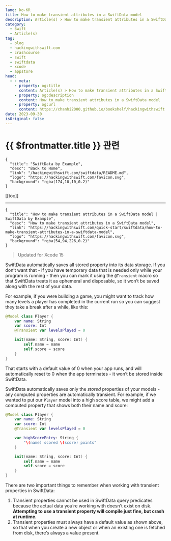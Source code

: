 ```yaml
---
lang: ko-KR
title: How to make transient attributes in a SwiftData model
description: Article(s) > How to make transient attributes in a SwiftData model
category:
  - Swift
  - Article(s)
tag: 
  - blog
  - hackingwithswift.com
  - crashcourse
  - swift
  - swiftdata
  - xcode
  - appstore
head:
  - - meta:
    - property: og:title
      content: Article(s) > How to make transient attributes in a SwiftData model
    - property: og:description
      content: How to make transient attributes in a SwiftData model
    - property: og:url
      content: https://chanhi2000.github.io/bookshelf/hackingwithswift.com/swiftdata/how-to-make-transient-attributes-in-a-swiftdata-model.html
date: 2023-09-30
isOriginal: false
---
```


# {{ $frontmatter.title }} 관련

```component VPCard
{
  "title": "SwiftData by Example",
  "desc": "Back to Home",
  "link": "/hackingwithswift.com/swiftdata/README.md",
  "logo": "https://hackingwithswift.com/favicon.svg",
  "background": "rgba(174,10,10,0.2)"
}
```

[[toc]]

---

```component VPCard
{
  "title": "How to make transient attributes in a SwiftData model | SwiftData by Example",
  "desc": "How to make transient attributes in a SwiftData model",
  "link": "https://hackingwithswift.com/quick-start/swiftdata/how-to-make-transient-attributes-in-a-swiftdata-model", 
  "logo": "https://hackingwithswift.com/favicon.svg",
  "background": "rgba(54,94,226,0.2)"
}
```

> Updated for Xcode 15

SwiftData automatically saves all stored property into its data storage. If you don’t want that - if you have temporary data that is needed only while your program is running - then you can mark it using the `@Transient` macro so that SwiftData treats it as ephemeral and disposable, so it won’t be saved along with the rest of your data.

For example, if you were building a game, you might want to track how many levels a player has completed in the current run so you can suggest they take a break after a while, like this:

```swift
@Model class Player {
    var name: String
    var score: Int
    @Transient var levelsPlayed = 0

    init(name: String, score: Int) {
        self.name = name
        self.score = score
    }
}
```

That starts with a default value of 0 when your app runs, and will automatically reset to 0 when the app terminates - it won’t be stored inside SwiftData.

SwiftData automatically saves only the *stored* properties of your models - any computed properties are automatically transient. For example, if we wanted to put our `Player` model into a high score table, we might add a computed property that shows both their name and score:

```swift
@Model class Player {
    var name: String
    var score: Int
    @Transient var levelsPlayed = 0

    var highScoreEntry: String {
        "\(name) scored \(score) points"
    }

    init(name: String, score: Int) {
        self.name = name
        self.score = score
    }
}
```

There are two important things to remember when working with transient properties in SwiftData:

1. Transient properties cannot be used in SwiftData query predicates because the actual data you’re working with doesn’t exist on disk. **Attempting to use a transient property will compile just fine, but crash at runtime.**
2. Transient properties must always have a default value as shown above, so that when you create a new object or when an existing one is fetched from disk, there’s always a value present.

